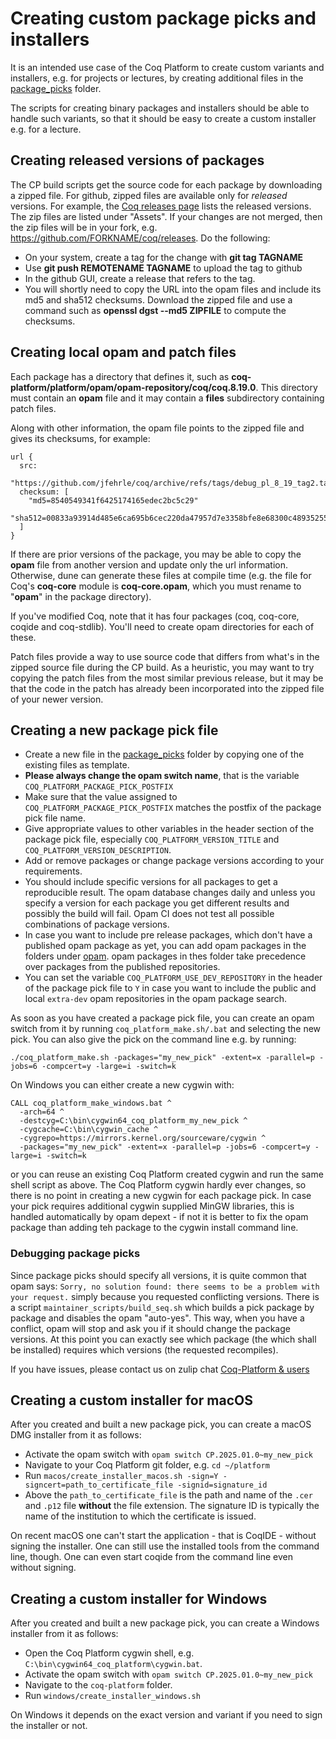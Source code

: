 # Creating custom package picks and installers

It is an intended use case of the Coq Platform to create custom variants and installers, e.g.
for projects or lectures, by creating additional files in the [package_picks](../package_picks) folder.

The scripts for creating binary packages and installers should be able to
handle such variants, so that it should be easy to create a custom installer
e.g. for a lecture.

## Creating released versions of packages

The CP build scripts get the source code for each package by downloading a zipped file.
For github, zipped files are available only for _released_ versions. For example, the
[Coq releases page](https://github.com/coq/coq/releases) lists the released versions.
The zip files are listed under "Assets".  If your changes are not merged, then the
zip files will be in your fork, e.g. https://github.com/FORKNAME/coq/releases.  Do the
following:

- On your system, create a tag for the change with **git tag TAGNAME**
- Use **git push REMOTENAME TAGNAME** to upload the tag to github
- In the github GUI, create a release that refers to the tag.
- You will shortly need to copy the URL into the opam files and include its md5 and
  sha512 checksums.  Download the zipped file and use a command such as
  **openssl dgst --md5 ZIPFILE** to compute the checksums.

## Creating local opam and patch files

Each package has a directory that defines it, such as
**coq-platform/platform/opam/opam-repository/coq/coq.8.19.0**.  This
directory must contain an **opam** file and it may contain a **files**
subdirectory containing patch files.

Along with other information, the opam file points to the zipped file and gives
its checksums, for example:

```
url {
  src: 
    "https://github.com/jfehrle/coq/archive/refs/tags/debug_pl_8_19_tag2.tar.gz"
  checksum: [
    "md5=8540549341f6425174165edec2bc5c29"
    "sha512=00833a93914d485e6ca695b6cec220da47957d7e3358bfe8e68300c48935255e95436be751826d837dfbd5f784116df86c1b57a8fe7e3301b45b4b19bffe958f"
  ]
}
```

If there are prior versions of the package, you may be able to copy the **opam** file
from another version and update only the url information.  Otherwise, dune
can generate these files at compile time (e.g. the file for Coq's **coq-core** module
is **coq-core.opam**, which you must rename to "**opam**" in the package directory).

If you've modified Coq, note that it has four packages (coq, coq-core, coqide
and coq-stdlib).  You'll need to create opam directories for each of these.

Patch files provide a way to use source code that differs from what's in the
zipped source file during the CP build.  As a heuristic, you may want to try
copying the patch files from the most similar previous release, but it may
be that the code in the patch has already been incorporated into the zipped
file of your newer version.

## Creating a new package pick file

- Create a new file in the [package_picks](package_picks) folder by copying one of the existing files as template.
- **Please always change the opam switch name**, that is the variable `COQ_PLATFORM_PACKAGE_PICK_POSTFIX`
- Make sure that the value assigned to `COQ_PLATFORM_PACKAGE_PICK_POSTFIX` matches the postfix of the package pick file name.
- Give appropriate values to other variables in the header section of the package pick file, especially `COQ_PLATFORM_VERSION_TITLE` and `COQ_PLATFORM_VERSION_DESCRIPTION`.
- Add or remove packages or change package versions according to your requirements.
- You should include specific versions for all packages to get a reproducible result.
  The opam database changes daily and unless you specify a version for each package you get different results and possibly the build will fail.
  Opam CI does not test all possible combinations of package versions.
- In case you want to include pre release packages, which don't have a published opam package as yet, you can add opam packages in the folders under [opam](../opam).
  opam packages in thes folder take precedence over packages from the published repositories.
- You can set the variable `COQ_PLATFORM_USE_DEV_REPOSITORY` in the header of the package pick file to `Y` in case you want to include the public and local `extra-dev` opam repositories in the opam package search.

As soon as you have created a package pick file, you can create an opam switch from it by running `coq_platform_make.sh/.bat` and selecting the new pick.
You can also give the pick on the command line e.g. by running:
```
./coq_platform_make.sh -packages="my_new_pick" -extent=x -parallel=p -jobs=6 -compcert=y -large=i -switch=k
```

On Windows you can either create a new cygwin with:
```
CALL coq_platform_make_windows.bat ^
  -arch=64 ^
  -destcyg=C:\bin\cygwin64_coq_platform_my_new_pick ^
  -cygcache=C:\bin\cygwin_cache ^
  -cygrepo=https://mirrors.kernel.org/sourceware/cygwin ^
  -packages="my_new_pick" -extent=x -parallel=p -jobs=6 -compcert=y -large=i -switch=k 
```
or you can reuse an existing Coq Platform created cygwin and run the same shell script as above.
The Coq Platform cygwin hardly ever changes, so there is no point in creating a new cygwin for each package pick.
In case your pick requires additional cygwin supplied MinGW libraries, this is handled automatically by opam depext - if not it is better to fix the opam package than adding teh package to the cygwin install command line.

### Debugging package picks

Since package picks should specify all versions, it is quite common that opam says: `Sorry, no solution found: there seems to be a problem with your request.` simply because you requested conflicting versions.
There is a script `maintainer_scripts/build_seq.sh` which builds a pick package by package and disables the opam "auto-yes". This way, when you have a conflict, opam will stop and ask you if it should change the package versions. At this point you can exactly see which package (the which shall be installed) requires which versions (the requested recompiles).

If you have issues, please contact us on zulip chat [Coq-Platform & users](https://coq.zulipchat.com/#narrow/stream/250632-Coq-Platform.20devs.20.26.20users)

## Creating a custom installer for macOS

After you created and built a new package pick, you can create a macOS DMG installer from it as follows:

- Activate the opam switch with `opam switch CP.2025.01.0~my_new_pick`
- Navigate to your Coq Platform git folder, e.g. `cd ~/platform`
- Run `macos/create_installer_macos.sh -sign=Y -signcert=path_to_certificate_file -signid=signature_id`
- Above the `path_to_certificate_file` is the path and name of the `.cer` and `.p12` file **without** the file extension. The signature ID is typically the name of the institution to which the certificate is issued.

On recent macOS one can't start the application - that is CoqIDE - without signing the installer. One can still use the installed tools from the command line, though. One can even start coqide from the command line even without signing.

## Creating a custom installer for Windows

After you created and built a new package pick, you can create a Windows installer from it as follows:

- Open the Coq Platform cygwin shell, e.g. `C:\bin\cygwin64_coq_platform\cygwin.bat`.
- Activate the opam switch with `opam switch CP.2025.01.0~my_new_pick`
- Navigate to the `coq-platform` folder.
- Run `windows/create_installer_windows.sh`

On Windows it depends on the exact version and variant if you need to sign the installer or not.
